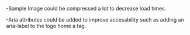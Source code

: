   
  -Sample Image could be compressed a lot to decrease load times.

  -Aria attributes could be added to improve accesability such as adding an aria-label to the logo home a tag.
